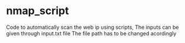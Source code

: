 # nmap_script

Code to automatically scan the web ip using scripts,
The inputs can be given through input.txt file
The file path has to be changed acordingly
